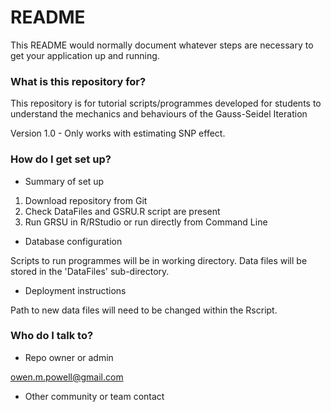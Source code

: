 # README #

This README would normally document whatever steps are necessary to get your application up and running.

### What is this repository for? ###

This repository is for tutorial scripts/programmes developed for students to understand the mechanics and behaviours of the Gauss-Seidel Iteration 

Version 1.0 - Only works with estimating SNP effect.

### How do I get set up? ###

* Summary of set up

1. Download repository from Git
2. Check DataFiles and GSRU.R script are present
3. Run GRSU in R/RStudio or run directly from Command Line

* Database configuration

Scripts to run programmes will be in working directory.
Data files will be stored in the 'DataFiles' sub-directory.
	
* Deployment instructions

Path to new data files will need to be changed within the Rscript.
	

### Who do I talk to? ###

* Repo owner or admin

owen.m.powell@gmail.com
	
* Other community or team contact

